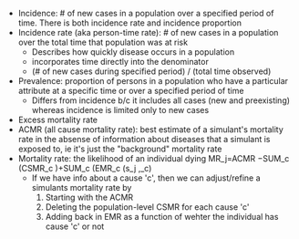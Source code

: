 - Incidence: # of new cases in a population over a specified period of time. There is both incidence rate and incidence proportion
- Incidence rate (aka person-time rate): # of new cases in a population over the total time that population was at risk
    - Describes how quickly disease occurs in a population
    - incorporates time directly into the denominator
    - (# of new cases during specified period) / (total time observed)
- Prevalence: proportion of persons in a population who have a particular attribute at a specific time or over a specified period of time
    - Differs from incidence b/c it includes all cases (new and preexisting) whereas incidence is limited only to new cases
- Excess mortality rate
- ACMR (all cause mortality rate): best estimate of a simulant's mortality rate in the absense of information about diseases that a simulant is exposed to, ie it's just the "background" mortality rate
- Mortality rate: the likelihood of an individual dying
    MR_j=ACMR −SUM_c (CSMR_c )+SUM_c (EMR_c (s_j ,_c)
    - If we have info about a cause 'c', then we can adjust/refine a simulants mortality rate by 
        1. Starting with the ACMR
        2. Deleting the population-level CSMR for each cause 'c'
        3. Adding back in EMR as a function of wehter the individual has cause 'c' or not

